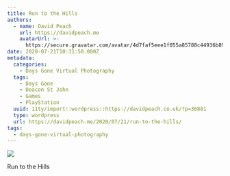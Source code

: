 ```yaml
---
title: Run to the Hills
authors:
  - name: David Peach
    url: https://davidpeach.me
    avatarUrl: >-
      https://secure.gravatar.com/avatar/4d7faf5eee1f055a85788c44936b8995eaab6dfb004e7854ec747ccb272e91ee?s=96&d=mm&r=g
date: 2020-07-21T10:31:50.000Z
metadata:
  categories:
    - Days Gone Virtual Photography
  tags:
    - Days Gone
    - Deacon St John
    - Games
    - PlayStation
  uuid: 11ty/import::wordpress::https://davidpeach.co.uk/?p=36881
  type: wordpress
  url: https://davidpeach.me/2020/07/21/run-to-the-hills/
tags:
  - days-gone-virtual-photography
---
```

[![](/assets/Run-to-the-hills-1536x864-8ocMNbFRomEd.jpg)](/assets/Run-to-the-hills-1536x864-8ocMNbFRomEd.jpg)

Run to the Hills